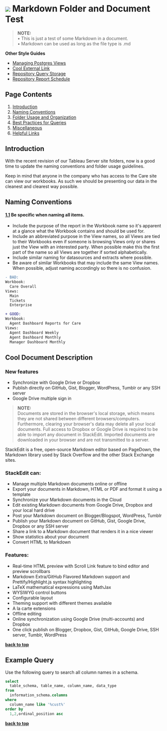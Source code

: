 <h1><img src="https://grubhub.zendesk.com/system/brands/0001/3323/grubhub-squarelogo-1455220281753_thumb.png">  Markdown Folder and Document Test</h1>

> **NOTE:**\
> • This is just a test of some Markdown in a document.\
> • Markdown can be used as long as the file type is .md

**Other Style Guides**
  - [Managing Postgres Views](http://www.postgresqltutorial.com/managing-postgresql-views/)
  - [Cool External Link](https://www.camdenrockland.com/moving-to-maine)
  - [Repository Query Storage](https://github.com/samz-winter/md-test/tree/master/query_storage)
  - [Repository Report Schedule](https://github.com/samz-winter/md-test/tree/master/report-schedule)

## Page Contents
1. [Introduction](#introduction)
1. [Naming Conventions](#naming-conventions)
1. [Folder Usage and Organization](#folder-usage-and-organization)
1. [Best Practices for Queries](#best-practices-for-queries)
1. [Miscellaneous ](#miscellaneous )
1. [Helpful Links](#helpful-links)

## Introduction
With the recent revision of our Tableau Server site folders, now is a good time to update the naming conventions and folder usage guidelines.

Keep in mind that anyone in the company who has access to the Care site can view our workbooks. As such we should be presenting our data in the cleanest and clearest way possible.

## Naming Conventions
<a name="naming--be-specific"></a><a name="1.1"></a>
#### [1.1](#naming--be-specific) Be specific when naming all items.
* Include the purpose of the report in the Workbook name so it's apparent at a glance what the Workbook contains and should be used for.
* Include an abbreviated purpose in the View names, so all Views are tied to their Workbooks even if someone is browsing Views only or shares just the View with an interested party. When possible make this the first part of the name so all Views are together if sorted alphabetically.
* Include similar naming for datasources and extracts where possible.
* Be aware of similar Workbooks that may include the same View names. When possible, adjust naming accordingly so there is no confusion.

```diff
- BAD:
Workbook:
  Care Overall
Views:
  Main
  Tickets
  Enterprise

+ GOOD:
Workbook:
  Agent Dashboard Reports for Care
Views:
  Agent Dashboard Weekly
  Agent Dashboard Monthly
  Manager Dashboard Monthly
```

## Cool Document Description
### New features ###
- Synchronize with Google Drive or Dropbox
- Publish directly on GitHub, Gist, Blogger, WordPress, Tumblr or any SSH server
- Google Drive multiple sign in

> **NOTE:**\
> Documents are stored in the browser's local storage, which means they are not shared between different browsers/computers. Furthermore, clearing your browser's data may delete all your local documents.
> Full access to Dropbox or Google Drive is required to be able to import any document in StackEdit. Imported documents are downloaded in your browser and are not transmitted to a server.


StackEdit is a free, open-source Markdown editor based on PageDown, the Markdown library used by Stack Overflow and the other Stack Exchange sites.

### StackEdit can:

 - Manage multiple Markdown documents online or offline
 - Export your documents in Markdown, HTML or PDF and format it using a template
 - Synchronize your Markdown documents in the Cloud
 - Edit existing Markdown documents from Google Drive, Dropbox and your local hard drive
 - Post your Markdown document on Blogger/Blogspot, WordPress, Tumblr
 - Publish your Markdown document on GitHub, Gist, Google Drive, Dropbox or any SSH server
 - Share a link to a Markdown document that renders it in a nice viewer
 - Show statistics about your document
 - Convert HTML to Markdown

### Features:

 - Real-time HTML preview with Scroll Link feature to bind editor and preview scrollbars
 - Markdown Extra/GitHub Flavored Markdown support and Prettify/Highlight.js syntax highlighting
 - LaTeX mathematical expressions using MathJax
 - WYSIWYG control buttons
 - Configurable layout
 - Theming support with different themes available
 - A la carte extensions
 - Offline editing
 - Online synchronization using Google Drive (multi-accounts) and Dropbox
 - One click publish on Blogger, Dropbox, Gist, GitHub, Google Drive, SSH server, Tumblr, WordPress
 
**[back to top](#page-contents)**
  
## Example Query
Use the following query to search all column names in a schema.
```sql
select
  table_schema, table_name, column_name, data_type
from
  information_schema.columns
where 
  column_name like '%cust%'
order by 
  1,2,ordinal_position asc
```
**[back to top](#page-contents)**
